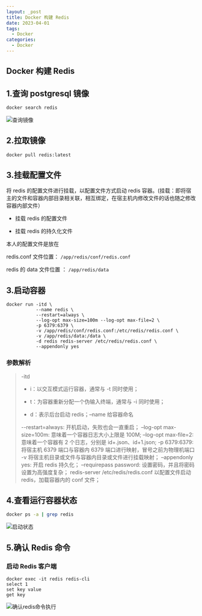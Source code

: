 ```yaml
---
layout: _post
title: Docker 构建 Redis
date: 2023-04-01
tags: 
  - Docker
categories: 
  - Docker
---
```

## Docker 构建 Redis

## 1.查询 postgresql 镜像

``````bash
docker search redis
``````

![查询镜像](查询镜像.jpg)

## 2.拉取镜像

```bash
docker pull redis:latest
```

## 3.挂载配置文件

将 redis 的配置文件进行挂载，以配置文件方式启动 redis 容器。(挂载：即将宿主的文件和容器内部目录相关联，相互绑定，在宿主机内修改文件的话也随之修改容器内部文件）

- 挂载 redis 的配置文件

- 挂载 redis 的持久化文件

本人的配置文件是放在

redis.conf 文件位置： `/app/redis/conf/redis.conf`

redis 的 data 文件位置 ： `/app/redis/data`

## 3.启动容器

```plain
docker run -itd \
           --name redis \
           --restart=always \
           --log-opt max-size=100m --log-opt max-file=2 \
           -p 6379:6379 \
           -v /app/redis/conf/redis.conf:/etc/redis/redis.conf \
           -v /app/redis/data:/data \
           -d redis redis-server /etc/redis/redis.conf \
           --appendonly yes
```
### 参数解析

> -itd
>
> + i：以交互模式运行容器，通常与 -t 同时使用；
>
> + t：为容器重新分配一个伪输入终端，通常与 -i 同时使用；
>
> + d：表示后台启动 redis；–name 给容器命名
>
> --restart=always: 开机启动，失败也会一直重启；
> –log-opt max-size=100m: 意味着一个容器日志大小上限是 100M;
> –log-opt max-file=2: 意味着一个容器有 2 个日志，分别是 id+.json、id+1.json;
> -p 6379:6379: 将宿主机 6379 端口与容器内 6379 端口进行映射，冒号之前为物理机端口
> -v 将宿主机目录或文件与容器内目录或文件进行挂载映射；
> –appendonly yes: 开启 redis 持久化；
> –requirepass password: 设置密码，并且将密码设置为高强度复杂；
> redis-server /etc/redis/redis.conf 以配置文件启动 redis，加载容器内的 conf 文件；

## 4.查看运行容器状态

```bash
docker ps -a | grep redis
```

![启动状态](启动状态.jpg)

## 5.确认 Redis 命令

### 启动 Redis 客户端

```plain
docker exec -it redis redis-cli
select 1
set key value
get key
```

![确认redis命令执行](确认redis命令执行.jpg)